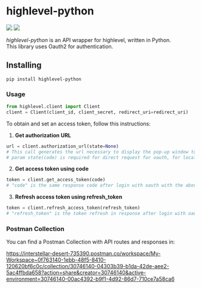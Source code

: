 
# highlevel-python
![](https://img.shields.io/badge/version-0.1.3-success) ![](https://img.shields.io/badge/Python-3.8%20|%203.9%20|%203.10%20|%203.11-4B8BBE?logo=python&logoColor=white)  

*highlevel-python* is an API wrapper for highlevel, written in Python.  
This library uses Oauth2 for authentication.
## Installing
```
pip install highlevel-python
```
### Usage
```python
from highlevel.client import Client
client = Client(client_id, client_secret, redirect_uri=redirect_uri)
```
To obtain and set an access token, follow this instructions:

1. **Get authorization URL**
```python
url = client.authorization_url(state=None)
# This call generates the url necessary to display the pop-up window to perform oauth authentication
# param state(code) is required for direct request for oauth, for local test isn't necessary
```
2. **Get access token using code**
```python
token = client.get_access_token(code)
# "code" is the same response code after login with oauth with the above url.
```

3. **Refresh access token using refresh_token**
```python
token = client.refresh_access_token(refresh_token)
# "refresh_token" is the token refresh in response after login with oauth with the above url.
```

### Postman Collection

You can find a Postman Collection with API routes and responses in:

https://interstellar-desert-735390.postman.co/workspace/My-Workspace~0f763140-1ebb-48f5-8410-120620bf6c0c/collection/30746140-04303b39-b1da-42de-aee2-5ac4ffbda658?action=share&creator=30746140&active-environment=30746140-00ac4392-b9f1-4d92-86d7-710ce7a58ca6
